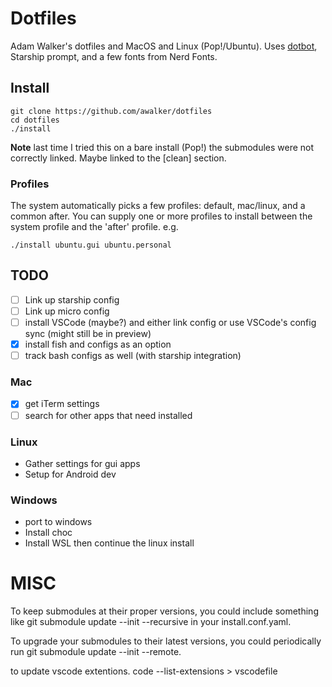 # Dotfiles

Adam Walker's dotfiles and MacOS and Linux (Pop!/Ubuntu). Uses [dotbot](https://git.io/dotbot), Starship prompt, and a few fonts from Nerd Fonts.

## Install

    git clone https://github.com/awalker/dotfiles
    cd dotfiles
    ./install

**Note** last time I tried this on a bare install (Pop!) the submodules were not correctly linked. Maybe linked to the [clean] section.

### Profiles

The system automatically picks a few profiles: default, mac/linux, and a common after. You can supply one or more profiles to install between the system profile and the 'after' profile. e.g.

    ./install ubuntu.gui ubuntu.personal

## TODO

- [ ] Link up starship config
- [ ] Link up micro config
- [ ] install VSCode (maybe?) and either link config or use VSCode's config sync (might still be in preview)
- [x] install fish and configs as an option
- [ ] track bash configs as well (with starship integration)

### Mac

- [x] get iTerm settings
- [ ] search for other apps that need installed

### Linux

- Gather settings for gui apps
- Setup for Android dev

### Windows

- port to windows
- Install choc
- Install WSL then continue the linux install

# MISC

To keep submodules at their proper versions, you could include something like git submodule update --init --recursive in your install.conf.yaml.

To upgrade your submodules to their latest versions, you could periodically run git submodule update --init --remote.

to update vscode extentions. code --list-extensions > vscodefile
